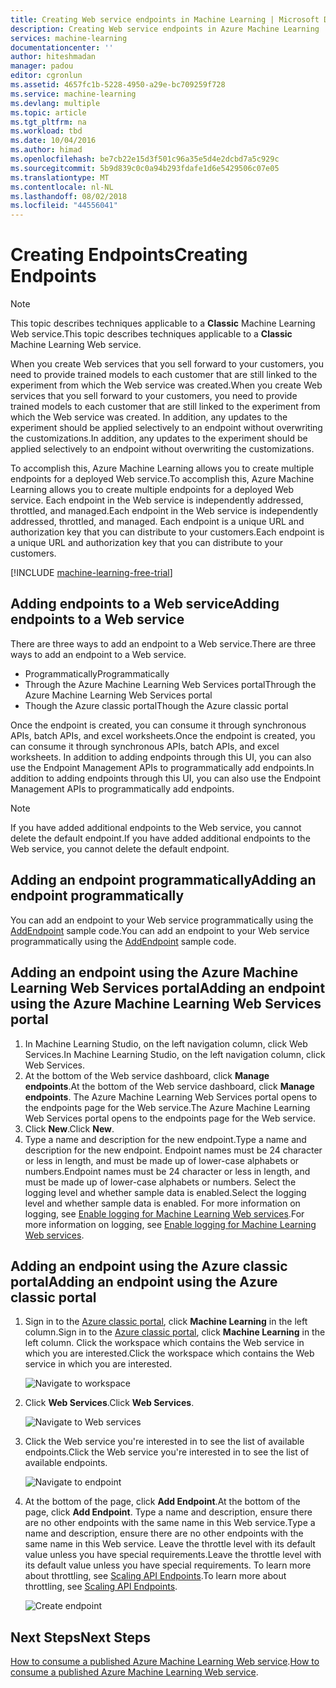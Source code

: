 ```yaml
---
title: Creating Web service endpoints in Machine Learning | Microsoft Docs
description: Creating Web service endpoints in Azure Machine Learning
services: machine-learning
documentationcenter: ''
author: hiteshmadan
manager: padou
editor: cgronlun
ms.assetid: 4657fc1b-5228-4950-a29e-bc709259f728
ms.service: machine-learning
ms.devlang: multiple
ms.topic: article
ms.tgt_pltfrm: na
ms.workload: tbd
ms.date: 10/04/2016
ms.author: himad
ms.openlocfilehash: be7cb22e15d3f501c96a35e5d4e2dcbd7a5c929c
ms.sourcegitcommit: 5b9d839c0c0a94b293fdafe1d6e5429506c07e05
ms.translationtype: MT
ms.contentlocale: nl-NL
ms.lasthandoff: 08/02/2018
ms.locfileid: "44556041"
---
```

# <a name="creating-endpoints"></a><span data-ttu-id="14d42-103">Creating Endpoints</span><span class="sxs-lookup"><span data-stu-id="14d42-103">Creating Endpoints</span></span>
> [!NOTE]
>  <span data-ttu-id="14d42-104">This topic describes techniques applicable to a **Classic** Machine Learning Web service.</span><span class="sxs-lookup"><span data-stu-id="14d42-104">This topic describes techniques applicable to a **Classic** Machine Learning Web service.</span></span>
> 
> 

<span data-ttu-id="14d42-105">When you create Web services that you sell forward to your customers, you need to provide trained models to each customer that are still linked to the experiment from which the Web service was created.</span><span class="sxs-lookup"><span data-stu-id="14d42-105">When you create Web services that you sell forward to your customers, you need to provide trained models to each customer that are still linked to the experiment from which the Web service was created.</span></span> <span data-ttu-id="14d42-106">In addition, any updates to the experiment should be applied selectively to an endpoint without overwriting the customizations.</span><span class="sxs-lookup"><span data-stu-id="14d42-106">In addition, any updates to the experiment should be applied selectively to an endpoint without overwriting the customizations.</span></span>

<span data-ttu-id="14d42-107">To accomplish this, Azure Machine Learning allows you to create multiple endpoints for a deployed Web service.</span><span class="sxs-lookup"><span data-stu-id="14d42-107">To accomplish this, Azure Machine Learning allows you to create multiple endpoints for a deployed Web service.</span></span> <span data-ttu-id="14d42-108">Each endpoint in the Web service is independently addressed, throttled, and managed.</span><span class="sxs-lookup"><span data-stu-id="14d42-108">Each endpoint in the Web service is independently addressed, throttled, and managed.</span></span> <span data-ttu-id="14d42-109">Each endpoint is a unique URL and authorization key that you can distribute to your customers.</span><span class="sxs-lookup"><span data-stu-id="14d42-109">Each endpoint is a unique URL and authorization key that you can distribute to your customers.</span></span>

[!INCLUDE [machine-learning-free-trial](../../includes/machine-learning-free-trial.md)]

## <a name="adding-endpoints-to-a-web-service"></a><span data-ttu-id="14d42-110">Adding endpoints to a Web service</span><span class="sxs-lookup"><span data-stu-id="14d42-110">Adding endpoints to a Web service</span></span>
<span data-ttu-id="14d42-111">There are three ways to add an endpoint to a Web service.</span><span class="sxs-lookup"><span data-stu-id="14d42-111">There are three ways to add an endpoint to a Web service.</span></span>

* <span data-ttu-id="14d42-112">Programmatically</span><span class="sxs-lookup"><span data-stu-id="14d42-112">Programmatically</span></span>
* <span data-ttu-id="14d42-113">Through the Azure Machine Learning Web Services portal</span><span class="sxs-lookup"><span data-stu-id="14d42-113">Through the Azure Machine Learning Web Services portal</span></span>
* <span data-ttu-id="14d42-114">Though the Azure classic portal</span><span class="sxs-lookup"><span data-stu-id="14d42-114">Though the Azure classic portal</span></span>

<span data-ttu-id="14d42-115">Once the endpoint is created, you can consume it through synchronous APIs, batch APIs, and excel worksheets.</span><span class="sxs-lookup"><span data-stu-id="14d42-115">Once the endpoint is created, you can consume it through synchronous APIs, batch APIs, and excel worksheets.</span></span> <span data-ttu-id="14d42-116">In addition to adding endpoints through this UI, you can also use the Endpoint Management APIs to programmatically add endpoints.</span><span class="sxs-lookup"><span data-stu-id="14d42-116">In addition to adding endpoints through this UI, you can also use the Endpoint Management APIs to programmatically add endpoints.</span></span>

> [!NOTE]
> <span data-ttu-id="14d42-117">If you have added additional endpoints to the Web service, you cannot delete the default endpoint.</span><span class="sxs-lookup"><span data-stu-id="14d42-117">If you have added additional endpoints to the Web service, you cannot delete the default endpoint.</span></span>
> 
> 

## <a name="adding-an-endpoint-programmatically"></a><span data-ttu-id="14d42-118">Adding an endpoint programmatically</span><span class="sxs-lookup"><span data-stu-id="14d42-118">Adding an endpoint programmatically</span></span>
<span data-ttu-id="14d42-119">You can add an endpoint to your Web service programmatically using the [AddEndpoint](https://github.com/raymondlaghaeian/AML_EndpointMgmt/blob/master/Program.cs) sample code.</span><span class="sxs-lookup"><span data-stu-id="14d42-119">You can add an endpoint to your Web service programmatically using the [AddEndpoint](https://github.com/raymondlaghaeian/AML_EndpointMgmt/blob/master/Program.cs) sample code.</span></span>

## <a name="adding-an-endpoint-using-the-azure-machine-learning-web-services-portal"></a><span data-ttu-id="14d42-120">Adding an endpoint using the Azure Machine Learning Web Services portal</span><span class="sxs-lookup"><span data-stu-id="14d42-120">Adding an endpoint using the Azure Machine Learning Web Services portal</span></span>
1. <span data-ttu-id="14d42-121">In Machine Learning Studio, on the left navigation column, click Web Services.</span><span class="sxs-lookup"><span data-stu-id="14d42-121">In Machine Learning Studio, on the left navigation column, click Web Services.</span></span>
2. <span data-ttu-id="14d42-122">At the bottom of the Web service dashboard, click **Manage endpoints**.</span><span class="sxs-lookup"><span data-stu-id="14d42-122">At the bottom of the Web service dashboard, click **Manage endpoints**.</span></span> <span data-ttu-id="14d42-123">The Azure Machine Learning Web Services portal opens to the endpoints page for the Web service.</span><span class="sxs-lookup"><span data-stu-id="14d42-123">The Azure Machine Learning Web Services portal opens to the endpoints page for the Web service.</span></span>
3. <span data-ttu-id="14d42-124">Click **New**.</span><span class="sxs-lookup"><span data-stu-id="14d42-124">Click **New**.</span></span>
4. <span data-ttu-id="14d42-125">Type a name and description for the new endpoint.</span><span class="sxs-lookup"><span data-stu-id="14d42-125">Type a name and description for the new endpoint.</span></span> <span data-ttu-id="14d42-126">Endpoint names must be 24 character or less in length, and must be made up of lower-case alphabets or numbers.</span><span class="sxs-lookup"><span data-stu-id="14d42-126">Endpoint names must be 24 character or less in length, and must be made up of lower-case alphabets or numbers.</span></span> <span data-ttu-id="14d42-127">Select the logging level and whether sample data is enabled.</span><span class="sxs-lookup"><span data-stu-id="14d42-127">Select the logging level and whether sample data is enabled.</span></span> <span data-ttu-id="14d42-128">For more information on logging, see [Enable logging for Machine Learning Web services](machine-learning-web-services-logging.md).</span><span class="sxs-lookup"><span data-stu-id="14d42-128">For more information on logging, see [Enable logging for Machine Learning Web services](machine-learning-web-services-logging.md).</span></span>

## <a name="adding-an-endpoint-using-the-azure-classic-portal"></a><span data-ttu-id="14d42-129">Adding an endpoint using the Azure classic portal</span><span class="sxs-lookup"><span data-stu-id="14d42-129">Adding an endpoint using the Azure classic portal</span></span>
1. <span data-ttu-id="14d42-130">Sign in to the [Azure classic portal](http://manage.windowsazure.com), click **Machine Learning** in the left column.</span><span class="sxs-lookup"><span data-stu-id="14d42-130">Sign in to the [Azure classic portal](http://manage.windowsazure.com), click **Machine Learning** in the left column.</span></span> <span data-ttu-id="14d42-131">Click the workspace which contains the Web service in which you are interested.</span><span class="sxs-lookup"><span data-stu-id="14d42-131">Click the workspace which contains the Web service in which you are interested.</span></span>
   
    ![Navigate to workspace](https://docstestmedia1.blob.core.windows.net/azure-media/articles/machine-learning/media/machine-learning-create-endpoint/figure-1.png)
2. <span data-ttu-id="14d42-133">Click **Web Services**.</span><span class="sxs-lookup"><span data-stu-id="14d42-133">Click **Web Services**.</span></span>
   
    ![Navigate to Web services](https://docstestmedia1.blob.core.windows.net/azure-media/articles/machine-learning/media/machine-learning-create-endpoint/figure-2.png)
3. <span data-ttu-id="14d42-135">Click the Web service you're interested in to see the list of available endpoints.</span><span class="sxs-lookup"><span data-stu-id="14d42-135">Click the Web service you're interested in to see the list of available endpoints.</span></span>
   
    ![Navigate to endpoint](https://docstestmedia1.blob.core.windows.net/azure-media/articles/machine-learning/media/machine-learning-create-endpoint/figure-3.png)
4. <span data-ttu-id="14d42-137">At the bottom of the page, click **Add Endpoint**.</span><span class="sxs-lookup"><span data-stu-id="14d42-137">At the bottom of the page, click **Add Endpoint**.</span></span> <span data-ttu-id="14d42-138">Type a name and description, ensure there are no other endpoints with the same name in this Web service.</span><span class="sxs-lookup"><span data-stu-id="14d42-138">Type a name and description, ensure there are no other endpoints with the same name in this Web service.</span></span> <span data-ttu-id="14d42-139">Leave the throttle level with its default value unless you have special requirements.</span><span class="sxs-lookup"><span data-stu-id="14d42-139">Leave the throttle level with its default value unless you have special requirements.</span></span> <span data-ttu-id="14d42-140">To learn more about throttling, see [Scaling API Endpoints](machine-learning-scaling-webservice.md).</span><span class="sxs-lookup"><span data-stu-id="14d42-140">To learn more about throttling, see [Scaling API Endpoints](machine-learning-scaling-webservice.md).</span></span>
   
    ![Create endpoint](https://docstestmedia1.blob.core.windows.net/azure-media/articles/machine-learning/media/machine-learning-create-endpoint/figure-4.png)

## <a name="next-steps"></a><span data-ttu-id="14d42-142">Next Steps</span><span class="sxs-lookup"><span data-stu-id="14d42-142">Next Steps</span></span>
<span data-ttu-id="14d42-143">[How to consume a published Azure Machine Learning Web service](machine-learning-consume-web-services.md).</span><span class="sxs-lookup"><span data-stu-id="14d42-143">[How to consume a published Azure Machine Learning Web service](machine-learning-consume-web-services.md).</span></span>





